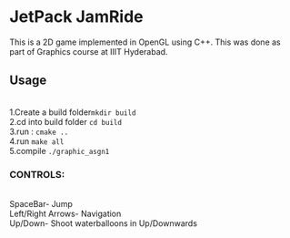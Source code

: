 # JetPack JamRide
This is a 2D game implemented in OpenGL using C++. This was done as part of Graphics course at IIIT Hyderabad.

## Usage
<br>1.Create a build folder`mkdir build`
<br>2.cd into build folder `cd build`
<br>3.run : `cmake ..`
<br>4.run `make all`
<br>5.compile `./graphic_asgn1`

### CONTROLS:
<br>SpaceBar- Jump
<br>Left/Right Arrows- Navigation
<br>Up/Down- Shoot waterballoons in Up/Downwards
